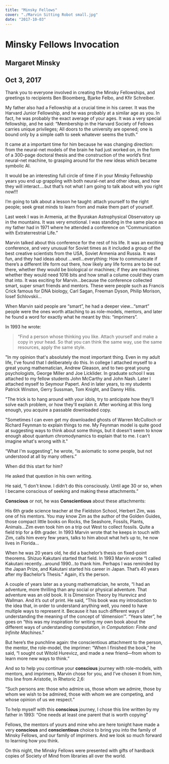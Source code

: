 ```yaml
---
title: "Minsky Fellows"
cover: "./Marvin Sitting Robot small.jpg"
date: "2017-10-03"
---
```


# Minsky Fellows Invocation

## Margaret Minsky

## Oct 3, 2017

Thank you to everyone involved in creating the Minsky Fellowships, and greetings to recipients Ben Bloomberg, Bjarke Felbo, and Kfir Schreiber.

My father also had a Fellowship at a crucial time in his career. It was the Harvard Junior Fellowship, and he was probably at a similar age as you. In fact, he was probably the exact average of your ages. It was a very special fellowship, and he said: “Membership in the Harvard Society of Fellows carries unique privileges; All doors to the university are opened; one is bound only by a simple oath to seek whatever seems the truth.”

It came at a important time for him because he was changing direction: from the neural-net models of the brain he had just worked on, in the form of a 300-page doctoral thesis and the construction of the world’s first neural-net machine, to grasping around for the new ideas which became symbolic AI.

It would be an interesting full circle of time if in your Minsky Fellowship years you end up grappling with both neural-net and other ideas, and how they will interact….but that’s not what I am going to talk about with you right now!!!

I’m going to talk about a lesson he taught: attach yourself to the right people; seek great minds to learn from and make them part of yourself.

Last week I was in Armenia, at the Byurakan Astrophysical Observatory up in the mountains. It was very emotional. I was standing in the same place as my father had in 1971 where he attended a conference on “Communication with Extraterrestrial Life.”

Marvin talked about this conference for the rest of his life. It was an exciting conference, and very unusual for Soviet times as it included a group of the best creative scientists from the USA, Soviet Armenia and Russia. It was fun, and they had ideas about …well…everything: How to communicate if there’s a different life form out there, how likely any life forms are to be out there, whether they would be biological or machines; if they are machines whether they would need 1016 bits and how small a colume could they cram that into. It was exciting for Marvin…because the conference collected smart, super smart friends and mentors. These were people such as Francis Crick famous for DNA biology, Carl Sagan, Freeman Dyson, Philip Morison, Iosef Schlovskii…

When Marvin said people are “smart”, he had a deeper view…“smart” people were the ones worth attaching to as role-models, mentors, and later he found a word for exactly what he meant by this: “imprimers”.

In 1993 he wrote:

> “Find a person whose thinking you like.  Attach yourself and make a copy in your head. So that you can think the same way, use the same resources, apply the same style.

"In my opinion that's absolutely the most important thing.  Even in my adult life, I've found that I deliberately do this.  In college I attached myself to a great young mathematician, Andrew Gleason, and to two great young psychologists, George Miller and Joe Licklider.  In graduate school I was attached to my fellow students John McCarthy and John Nash. Later I attached myself to Seymour Papert. And in later years, to my students Patrick Winston, Gerry Sussman, Tom Knight, and Danny Hillis.

"The trick is to hang around with your idols, try to anticipate how they'll solve each problem, or how they'll explain it.  After working at this long enough, you acquire a passable downloaded copy.

"Sometimes I can even get my downloaded ghosts of Warren McCulloch or Richard Feynman to explain things to me. My Feynman model is quite good at suggesting ways to think about some things, but it doesn't seem to know enough about quantum chromodynamics to explain that to me. I can't imagine what's wrong with it."

“What I'm suggesting”, he wrote, “is axiomatic to some people, but not understood at all by many others.”

When did this start for him?

He asked that question in his own writing.

He said, “I don't know. I didn’t do this consciously.  Until age 30 or so, when I became conscious of seeking and making these attachments.”

**Conscious** or not, he was **Conscientious** about these attachments:

His 6th grade science teacher at the Fieldston School, Herbert Zim, was one of his mentors. You may know Zim as the author of the Golden Guides, those compact little books on Rocks, the Seashore, Fossils, Plants, Animals…Zim even took him on a trip out West to collect fossils. Quite a field trip for a 6th grader. In 1993 Marvin wrote that he keeps in touch with Zim, calls him every few years, talks to him about what he’s up to, he now lives in Florida…

When he was 20 years old, he did a bachelor’s thesis on fixed-point theorems.  Shizuo Kakutani started that field. In 1993 Marvin wrote
“I called Kakutani recently…around 1990…to thank him. Perhaps I was reminded by the Japan Prize, and Kakutani started his career in Japan. That’s 40 years after my Bachelor’s Thesis.” Again, it’s the person.

A couple of years later as a  young mathematician, he  wrote, “I had an adventure, more thrilling than any social or physical adventure. That adventure was an old book. It is Dimension Theory by Hurevicz and Wallman.   And it’s out of print. He said, “This book was my introduction to the idea that, in order to understand anything well, you need to have multiple ways to represent it. Because it has such different ways of understanding the meaning of the concept of ‘dimension’”. “Years later”, he goes on “this was my inspiration for writing my own book about the different ways of understanding computation, in _Computation: Finite and Infinite Machines_.”

But here’s the punchline again: the conscientious attachment to the person, the mentor, the role-model, the imprimer: “When I finished the book,” he said, “I sought out Witold Hurevicz, and made a new friend—from whom to learn more new ways to think.”

And so to help you continue your **conscious** journey with role-models, with mentors, and imprimers, Marvin chose for you, and I’ve chosen it from him, this line from Aristotle, in Rhetoric 2,6:

“Such persons are: those who admire us, those whom we admire, those by whom we wish to be admired, those with whom we are competing, and whose opinion of us we respect.”

To help myself with this **conscious** journey, I chose this line written by my father in 1993:
“One needs at least one parent that is worth copying”

Fellows, the mentors of yours and mine who are here tonight have made a very **conscious** and **conscientious** choice to bring you into the family of Minsky Fellows, and our family of imprimers. And we look so much forward to learning how you think.

On this night, the Minsky Fellows were presented with gifts of hardback copies of Society of Mind from libraries all over the world.
